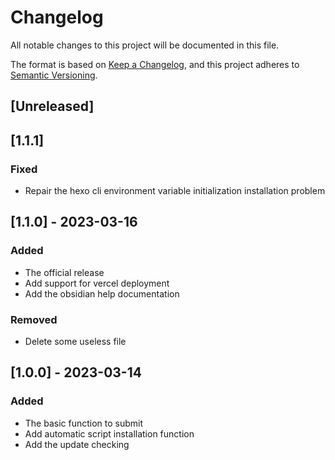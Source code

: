 # Changelog

All notable changes to this project will be documented in this file.

The format is based on [Keep a Changelog](https://keepachangelog.com/en/1.0.0/),
and this project adheres to [Semantic Versioning](https://semver.org/spec/v2.0.0.html).

## [Unreleased]

## [1.1.1]

### Fixed
- Repair the hexo cli environment variable initialization installation problem

## [1.1.0] - 2023-03-16

### Added
- The official release
- Add support for vercel deployment
- Add the obsidian help documentation

### Removed
- Delete some useless file

## [1.0.0] - 2023-03-14

### Added

- The basic function to submit
- Add automatic script installation function
- Add the update checking